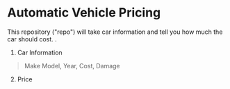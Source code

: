 # Automatic Vehicle Pricing
This repository ("repo") will take car information and tell you how much the car should cost.
.

1. Car Information
> Make Model, Year, Cost, Damage
2. Price

